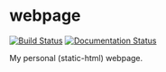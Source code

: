 # webpage

[![Build Status](https://travis-ci.org/lucabaldini/webpage.svg?branch=master)](https://travis-ci.org/lucabaldini/webpage)
[![Documentation Status](https://readthedocs.org/projects/webpage/badge/?version=latest)](https://webpage.readthedocs.io/en/latest/?badge=latest)


My personal (static-html) webpage.


